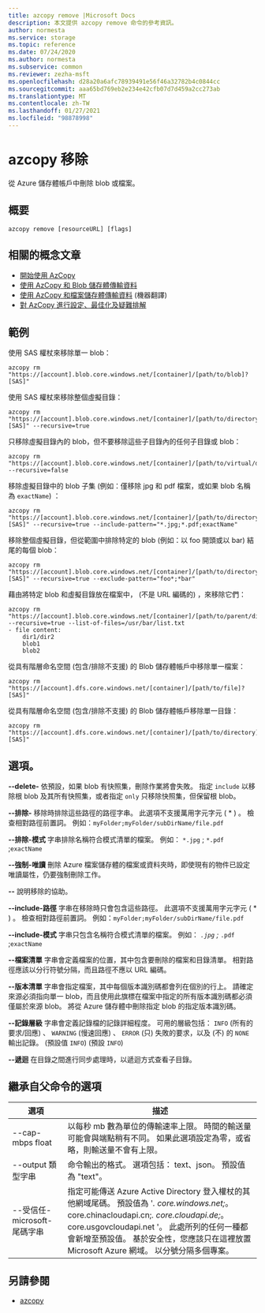 ```yaml
---
title: azcopy remove |Microsoft Docs
description: 本文提供 azcopy remove 命令的參考資訊。
author: normesta
ms.service: storage
ms.topic: reference
ms.date: 07/24/2020
ms.author: normesta
ms.subservice: common
ms.reviewer: zezha-msft
ms.openlocfilehash: d28a20a6afc78939491e56f46a32782b4c0844cc
ms.sourcegitcommit: aaa65bd769eb2e234e42cfb07d7d459a2cc273ab
ms.translationtype: MT
ms.contentlocale: zh-TW
ms.lasthandoff: 01/27/2021
ms.locfileid: "98878998"
---
```

# <a name="azcopy-remove"></a>azcopy 移除

從 Azure 儲存體帳戶中刪除 blob 或檔案。

## <a name="synopsis"></a>概要

```azcopy
azcopy remove [resourceURL] [flags]
```

## <a name="related-conceptual-articles"></a>相關的概念文章

- [開始使用 AzCopy](storage-use-azcopy-v10.md)
- [使用 AzCopy 和 Blob 儲存體傳輸資料](./storage-use-azcopy-v10.md#transfer-data)
- [使用 AzCopy 和檔案儲存體傳輸資料](storage-use-azcopy-files.md) (機器翻譯)
- [對 AzCopy 進行設定、最佳化及疑難排解](storage-use-azcopy-configure.md)

## <a name="examples"></a>範例

使用 SAS 權杖來移除單一 blob：

```azcopy
azcopy rm "https://[account].blob.core.windows.net/[container]/[path/to/blob]?[SAS]"
```

使用 SAS 權杖來移除整個虛擬目錄：
 
```azcopy
azcopy rm "https://[account].blob.core.windows.net/[container]/[path/to/directory]?[SAS]" --recursive=true
```

只移除虛擬目錄內的 blob，但不要移除這些子目錄內的任何子目錄或 blob：

```azcopy
azcopy rm "https://[account].blob.core.windows.net/[container]/[path/to/virtual/dir]" --recursive=false
```

移除虛擬目錄中的 blob 子集 (例如：僅移除 jpg 和 pdf 檔案，或如果 blob 名稱為 `exactName`) ：

```azcopy
azcopy rm "https://[account].blob.core.windows.net/[container]/[path/to/directory]?[SAS]" --recursive=true --include-pattern="*.jpg;*.pdf;exactName"
```

移除整個虛擬目錄，但從範圍中排除特定的 blob (例如：以 foo 開頭或以 bar) 結尾的每個 blob：

```azcopy
azcopy rm "https://[account].blob.core.windows.net/[container]/[path/to/directory]?[SAS]" --recursive=true --exclude-pattern="foo*;*bar"
```

藉由將特定 blob 和虛擬目錄放在檔案中， (不是 URL 編碼的) ，來移除它們：

```azcopy
azcopy rm "https://[account].blob.core.windows.net/[container]/[path/to/parent/dir]" --recursive=true --list-of-files=/usr/bar/list.txt
- file content:
    dir1/dir2
    blob1
    blob2
```
從具有階層命名空間 (包含/排除不支援) 的 Blob 儲存體帳戶中移除單一檔案：

```azcopy
azcopy rm "https://[account].dfs.core.windows.net/[container]/[path/to/file]?[SAS]"
```

從具有階層命名空間 (包含/排除不支援) 的 Blob 儲存體帳戶移除單一目錄：

```azcopy
azcopy rm "https://[account].dfs.core.windows.net/[container]/[path/to/directory]?[SAS]"
```

## <a name="options"></a>選項。

**--delete-** 依預設，如果 blob 有快照集，刪除作業將會失敗。 指定 `include` 以移除根 blob 及其所有快照集，或者指定 `only` 只移除快照集，但保留根 blob。

**--排除-** 移除時排除這些路徑的路徑字串。 此選項不支援萬用字元字元 ( * ) 。 檢查相對路徑前置詞。 例如：`myFolder;myFolder/subDirName/file.pdf`

**--排除-模式** 字串排除名稱符合模式清單的檔案。 例如： `*.jpg` ; `*.pdf` ;`exactName`

**--強制-唯讀**   刪除 Azure 檔案儲存體的檔案或資料夾時，即使現有的物件已設定唯讀屬性，仍要強制刪除工作。

**--**   說明移除的協助。

**--include-路徑** 字串在移除時只會包含這些路徑。 此選項不支援萬用字元字元 ( * ) 。 檢查相對路徑前置詞。 例如：`myFolder;myFolder/subDirName/file.pdf`

**--include-模式** 字串只包含名稱符合模式清單的檔案。 例如： *`.jpg` ;* `.pdf` ;`exactName`

**--檔案清單** 字串會定義檔案的位置，其中包含要刪除的檔案和目錄清單。 相對路徑應該以分行符號分隔，而且路徑不應以 URL 編碼。 

**--版本清單** 字串會指定檔案，其中每個版本識別碼都會列在個別的行上。 請確定來源必須指向單一 blob，而且使用此旗標在檔案中指定的所有版本識別碼都必須僅屬於來源 blob。 將從 Azure 儲存體中刪除指定 blob 的指定版本識別碼。 

**--記錄層級** 字串會定義記錄檔的記錄詳細程度。 可用的層級包括： `INFO` (所有的要求/回應) 、 `WARNING` (慢速回應) 、 `ERROR` (只) 失敗的要求，以及 (不) 的 `NONE` 輸出記錄。  (預設值 `INFO`)  (預設 `INFO`) 

**--遞迴**    在目錄之間進行同步處理時，以遞迴方式查看子目錄。

## <a name="options-inherited-from-parent-commands"></a>繼承自父命令的選項

|選項|描述|
|---|---|
|--cap-mbps float|以每秒 mb 數為單位的傳輸速率上限。 時間的輸送量可能會與端點稍有不同。 如果此選項設定為零，或省略，則輸送量不會有上限。|
|--output 類型字串|命令輸出的格式。 選項包括： text、json。 預設值為 "text"。|
|--受信任-microsoft-尾碼字串   |指定可能傳送 Azure Active Directory 登入權杖的其他網域尾碼。  預設值為 '*. core.windows.net;*。core.chinacloudapi.cn;*. core.cloudapi.de;*。core.usgovcloudapi.net '。 此處所列的任何一種都會新增至預設值。 基於安全性，您應該只在這裡放置 Microsoft Azure 網域。 以分號分隔多個專案。|

## <a name="see-also"></a>另請參閱

- [azcopy](storage-ref-azcopy.md)
